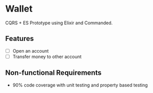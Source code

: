 # Wallet

CQRS + ES Prototype using Elixir and Commanded.

## Features
- [ ] Open an account
- [ ] Transfer money to other account

## Non-functional Requirements
- 90% code coverage with unit testing and property based testing
